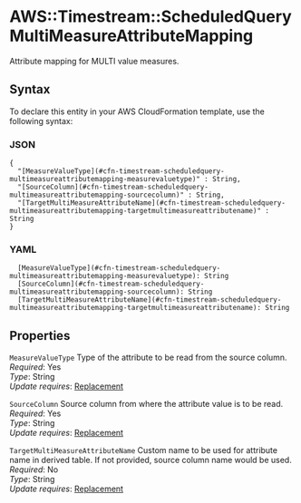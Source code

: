 # AWS::Timestream::ScheduledQuery MultiMeasureAttributeMapping<a name="aws-properties-timestream-scheduledquery-multimeasureattributemapping"></a>

Attribute mapping for MULTI value measures\.

## Syntax<a name="aws-properties-timestream-scheduledquery-multimeasureattributemapping-syntax"></a>

To declare this entity in your AWS CloudFormation template, use the following syntax:

### JSON<a name="aws-properties-timestream-scheduledquery-multimeasureattributemapping-syntax.json"></a>

```
{
  "[MeasureValueType](#cfn-timestream-scheduledquery-multimeasureattributemapping-measurevaluetype)" : String,
  "[SourceColumn](#cfn-timestream-scheduledquery-multimeasureattributemapping-sourcecolumn)" : String,
  "[TargetMultiMeasureAttributeName](#cfn-timestream-scheduledquery-multimeasureattributemapping-targetmultimeasureattributename)" : String
}
```

### YAML<a name="aws-properties-timestream-scheduledquery-multimeasureattributemapping-syntax.yaml"></a>

```
  [MeasureValueType](#cfn-timestream-scheduledquery-multimeasureattributemapping-measurevaluetype): String
  [SourceColumn](#cfn-timestream-scheduledquery-multimeasureattributemapping-sourcecolumn): String
  [TargetMultiMeasureAttributeName](#cfn-timestream-scheduledquery-multimeasureattributemapping-targetmultimeasureattributename): String
```

## Properties<a name="aws-properties-timestream-scheduledquery-multimeasureattributemapping-properties"></a>

`MeasureValueType` <a name="cfn-timestream-scheduledquery-multimeasureattributemapping-measurevaluetype"></a>
Type of the attribute to be read from the source column\.  
_Required_: Yes  
_Type_: String  
_Update requires_: [Replacement](https://docs.aws.amazon.com/AWSCloudFormation/latest/UserGuide/using-cfn-updating-stacks-update-behaviors.html#update-replacement)

`SourceColumn` <a name="cfn-timestream-scheduledquery-multimeasureattributemapping-sourcecolumn"></a>
Source column from where the attribute value is to be read\.  
_Required_: Yes  
_Type_: String  
_Update requires_: [Replacement](https://docs.aws.amazon.com/AWSCloudFormation/latest/UserGuide/using-cfn-updating-stacks-update-behaviors.html#update-replacement)

`TargetMultiMeasureAttributeName` <a name="cfn-timestream-scheduledquery-multimeasureattributemapping-targetmultimeasureattributename"></a>
Custom name to be used for attribute name in derived table\. If not provided, source column name would be used\.  
_Required_: No  
_Type_: String  
_Update requires_: [Replacement](https://docs.aws.amazon.com/AWSCloudFormation/latest/UserGuide/using-cfn-updating-stacks-update-behaviors.html#update-replacement)
